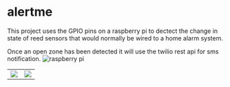 alertme
========================

This project uses the GPIO pins on a raspberry pi to dectect the change in state of reed sensors that would normally be wired to a home alarm system.

Once an open zone has been detected it will use the twilio rest api for sms notification.
![raspberry pi](https://avatars0.githubusercontent.com/u/1294177?v=3&s=200)
<table>
<tr>
<td>
<img src = "https://avatars0.githubusercontent.com/u/1294177?v=3&s=200">
</td>
<td>
<img src= "https://s3.amazonaws.com/battlehack-org/partners/logos/000/000/002/medium/twilio-logo-2100x650-1.png?1389270585"
</td>
</tr>
</table>

